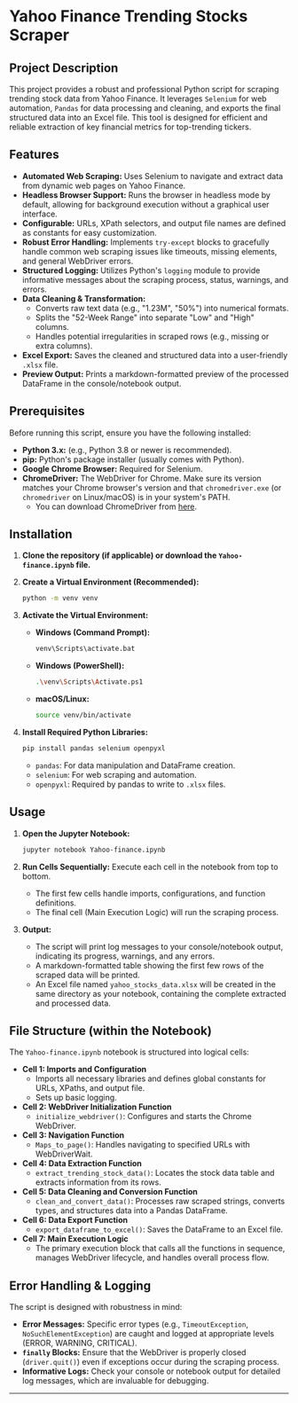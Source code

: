 # Yahoo Finance Trending Stocks Scraper

## Project Description

This project provides a robust and professional Python script for scraping trending stock data from Yahoo Finance. It leverages `Selenium` for web automation, `Pandas` for data processing and cleaning, and exports the final structured data into an Excel file. This tool is designed for efficient and reliable extraction of key financial metrics for top-trending tickers.

## Features

  * **Automated Web Scraping:** Uses Selenium to navigate and extract data from dynamic web pages on Yahoo Finance.
  * **Headless Browser Support:** Runs the browser in headless mode by default, allowing for background execution without a graphical user interface.
  * **Configurable:** URLs, XPath selectors, and output file names are defined as constants for easy customization.
  * **Robust Error Handling:** Implements `try-except` blocks to gracefully handle common web scraping issues like timeouts, missing elements, and general WebDriver errors.
  * **Structured Logging:** Utilizes Python's `logging` module to provide informative messages about the scraping process, status, warnings, and errors.
  * **Data Cleaning & Transformation:**
      * Converts raw text data (e.g., "1.23M", "50%") into numerical formats.
      * Splits the "52-Week Range" into separate "Low" and "High" columns.
      * Handles potential irregularities in scraped rows (e.g., missing or extra columns).
  * **Excel Export:** Saves the cleaned and structured data into a user-friendly `.xlsx` file.
  * **Preview Output:** Prints a markdown-formatted preview of the processed DataFrame in the console/notebook output.

## Prerequisites

Before running this script, ensure you have the following installed:

  * **Python 3.x:** (e.g., Python 3.8 or newer is recommended).
  * **pip:** Python's package installer (usually comes with Python).
  * **Google Chrome Browser:** Required for Selenium.
  * **ChromeDriver:** The WebDriver for Chrome. Make sure its version matches your Chrome browser's version and that `chromedriver.exe` (or `chromedriver` on Linux/macOS) is in your system's PATH.
      * You can download ChromeDriver from [here](https://chromedriver.chromium.org/downloads).

## Installation

1.  **Clone the repository (if applicable) or download the `Yahoo-finance.ipynb` file.**

2.  **Create a Virtual Environment (Recommended):**

    ```bash
    python -m venv venv
    ```

3.  **Activate the Virtual Environment:**

      * **Windows (Command Prompt):**
        ```bash
        venv\Scripts\activate.bat
        ```
      * **Windows (PowerShell):**
        ```bash
        .\venv\Scripts\Activate.ps1
        ```
      * **macOS/Linux:**
        ```bash
        source venv/bin/activate
        ```

4.  **Install Required Python Libraries:**

    ```bash
    pip install pandas selenium openpyxl
    ```

      * `pandas`: For data manipulation and DataFrame creation.
      * `selenium`: For web scraping and automation.
      * `openpyxl`: Required by pandas to write to `.xlsx` files.

## Usage

1.  **Open the Jupyter Notebook:**

    ```bash
    jupyter notebook Yahoo-finance.ipynb
    ```

2.  **Run Cells Sequentially:** Execute each cell in the notebook from top to bottom.

      * The first few cells handle imports, configurations, and function definitions.
      * The final cell (Main Execution Logic) will run the scraping process.

3.  **Output:**

      * The script will print log messages to your console/notebook output, indicating its progress, warnings, and any errors.
      * A markdown-formatted table showing the first few rows of the scraped data will be printed.
      * An Excel file named `yahoo_stocks_data.xlsx` will be created in the same directory as your notebook, containing the complete extracted and processed data.

## File Structure (within the Notebook)

The `Yahoo-finance.ipynb` notebook is structured into logical cells:

  * **Cell 1: Imports and Configuration**
      * Imports all necessary libraries and defines global constants for URLs, XPaths, and output file.
      * Sets up basic logging.
  * **Cell 2: WebDriver Initialization Function**
      * `initialize_webdriver()`: Configures and starts the Chrome WebDriver.
  * **Cell 3: Navigation Function**
      * `Maps_to_page()`: Handles navigating to specified URLs with WebDriverWait.
  * **Cell 4: Data Extraction Function**
      * `extract_trending_stock_data()`: Locates the stock data table and extracts information from its rows.
  * **Cell 5: Data Cleaning and Conversion Function**
      * `clean_and_convert_data()`: Processes raw scraped strings, converts types, and structures data into a Pandas DataFrame.
  * **Cell 6: Data Export Function**
      * `export_dataframe_to_excel()`: Saves the DataFrame to an Excel file.
  * **Cell 7: Main Execution Logic**
      * The primary execution block that calls all the functions in sequence, manages WebDriver lifecycle, and handles overall process flow.

## Error Handling & Logging

The script is designed with robustness in mind:

  * **Error Messages:** Specific error types (e.g., `TimeoutException`, `NoSuchElementException`) are caught and logged at appropriate levels (ERROR, WARNING, CRITICAL).
  * **`finally` Blocks:** Ensure that the WebDriver is properly closed (`driver.quit()`) even if exceptions occur during the scraping process.
  * **Informative Logs:** Check your console or notebook output for detailed log messages, which are invaluable for debugging.

-----
